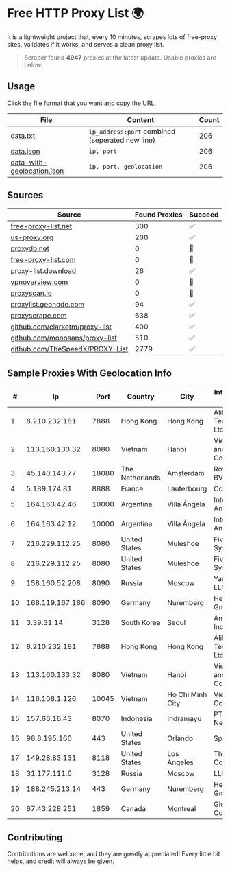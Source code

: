 
# Free HTTP Proxy List 🌍

It is a lightweight project that, every 10 minutes, scrapes lots of free-proxy sites, validates if it works, and serves a clean proxy list.


> Scraper found **4947** proxies at the latest update. Usable proxies are below.

## Usage

Click the file format that you want and copy the URL.


|File|Content|Count|
|----|-------|-----|
|[data.txt](https://raw.githubusercontent.com/themiralay/Proxy-List-World/master/data.txt)|`ip_address:port` combined (seperated new line)|206|
|[data.json](https://raw.githubusercontent.com/themiralay/Proxy-List-World/master/data.json)|`ip, port`|206|
|[data-with-geolocation.json](https://raw.githubusercontent.com/themiralay/Proxy-List-World/master/data-with-geolocation.json)|`ip, port, geolocation`|206|

## Sources

|Source|Found Proxies|Succeed|
|------|-------------|-------|
|[free-proxy-list.net](https://free-proxy-list.net)|300|✅|
|[us-proxy.org](https://www.us-proxy.org)|200|✅|
|[proxydb.net](http://proxydb.net)|0|🚫|
|[free-proxy-list.com](https://free-proxy-list.com/?page=&port=&type%5B%5D=http&type%5B%5D=https&up_time=0&search=Search)|0|🚫|
|[proxy-list.download](https://www.proxy-list.download/HTTP)|26|✅|
|[vpnoverview.com](https://vpnoverview.com/privacy/anonymous-browsing/free-proxy-servers)|0|🚫|
|[proxyscan.io](https://www.proxyscan.io)|0|🚫|
|[proxylist.geonode.com](https://proxylist.geonode.com/api/proxy-list?limit=300&page=1&sort_by=lastChecked&sort_type=desc&protocols=http,https)|94|✅|
|[proxyscrape.com](https://api.proxyscrape.com/v2/?request=displayproxies&protocol=http&timeout=10000&country=all&ssl=all&anonymity=all)|638|✅|
|[github.com/clarketm/proxy-list](https://raw.githubusercontent.com/clarketm/proxy-list/master/proxy-list-raw.txt)|400|✅|
|[github.com/monosans/proxy-list](https://raw.githubusercontent.com/monosans/proxy-list/main/proxies/http.txt)|510|✅|
|[github.com/TheSpeedX/PROXY-List](https://raw.githubusercontent.com/TheSpeedX/PROXY-List/master/http.txt)|2779|✅|


## Sample Proxies With Geolocation Info

|#|Ip|Port|Country|City|Internet Service Provider|
|-|--|----|-------|----|-------------------------|
|1|8.210.232.181|7888|Hong Kong|Hong Kong|Alibaba (US) Technology Co., Ltd.|
|2|113.160.133.32|8080|Vietnam|Hanoi|VietNam Post and Telecom Corporation|
|3|45.140.143.77|18080|The Netherlands|Amsterdam|RoyaleHosting BV|
|4|5.189.174.81|8888|France|Lauterbourg|Contabo GmbH|
|5|164.163.42.46|10000|Argentina|Villa Ángela|Interret Villa Angela SRL|
|6|164.163.42.12|10000|Argentina|Villa Ángela|Interret Villa Angela SRL|
|7|216.229.112.25|8080|United States|Muleshoe|Five Area Systems, LLC|
|8|216.229.112.25|8080|United States|Muleshoe|Five Area Systems, LLC|
|9|158.160.52.208|8090|Russia|Moscow|Yandex.Cloud LLC|
|10|168.119.167.186|8090|Germany|Nuremberg|Hetzner Online GmbH|
|11|3.39.31.14|3128|South Korea|Seoul|Amazon.com, Inc.|
|12|8.210.232.181|7888|Hong Kong|Hong Kong|Alibaba (US) Technology Co., Ltd.|
|13|113.160.133.32|8080|Vietnam|Hanoi|VietNam Post and Telecom Corporation|
|14|116.108.1.126|10045|Vietnam|Ho Chi Minh City|Viettel Corporation|
|15|157.66.16.43|8070|Indonesia|Indramayu|PT Mitra Mandiri Network|
|16|98.8.195.160|443|United States|Orlando|Spectrum|
|17|149.28.83.131|8118|United States|Los Angeles|The Constant Company|
|18|31.177.111.6|3128|Russia|Moscow|LLC Smart Ape|
|19|188.245.213.14|443|Germany|Nuremberg|Hetzner Online GmbH|
|20|67.43.228.251|1859|Canada|Montreal|GloboTech Communications|



## Contributing

Contributions are welcome, and they are greatly appreciated! Every
little bit helps, and credit will always be given.


